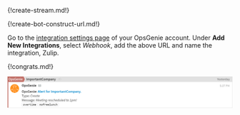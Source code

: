 {!create-stream.md!}

{!create-bot-construct-url.md!}

Go to the [integration settings page](https://app.opsgenie.com/integration) of your OpsGenie account.
Under **Add New Integrations**, select *Webhook*, add the above URL and name the integration,
Zulip.

{!congrats.md!}

![](/static/images/integrations/opsgenie/000.png)

